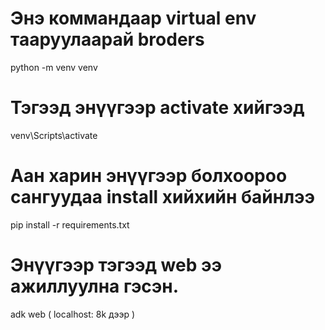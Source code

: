 # Энэ коммандаар virtual env тааруулаарай broders 
python -m venv venv

# Тэгээд энүүгээр activate хийгээд  
venv\Scripts\activate

# Аан харин энүүгээр болхоороо сангуудаа install хийхийн байнлээ 
pip install -r requirements.txt 

# Энүүгээр тэгээд web ээ ажиллуулна гэсэн. 
adk web ( localhost: 8k дээр )

